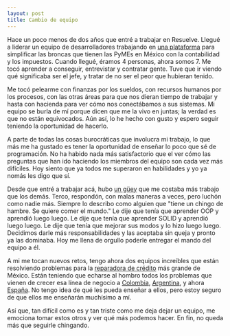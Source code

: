 ```yaml
---
layout: post
title: Cambio de equipo
---
```


Hace un poco menos de dos años que entré a trabajar en Resuelve. Llegué a
liderar un equipo de desarrolladores trabajando en [una plataforma][1] para
simplificar las broncas que tienen las PyMEs en México con la contabilidad y 
los impuestos. Cuando llegué, éramos 4 personas, ahora somos 7. Me tocó 
aprender a conseguir, entrevistar y contratar gente. Tuve que ir viendo qué 
significaba ser el jefe, y tratar de no ser el peor que hubieran tenido. 

Me tocó pelearme con finanzas por los sueldos, con recursos humanos por los
procesos, con las otras áreas para que nos dieran tiempo de trabajar y hasta 
con hacienda para ver cómo nos conectábamos a sus sistemas. Mi equipo se
burla de mí porque dicen que me la vivo en juntas; la verdad es que no están
equivocados. Aún así, lo he hecho con gusto y espero seguir teniendo la 
oportunidad de hacerlo.

A parte de todas las cosas burocráticas que involucra mi trabajo, lo que más me
ha gustado es tener la oportunidad de enseñar lo poco que sé de programación.
No ha habido nada más satisfactorio que el ver cómo las preguntas que han ido 
haciendo los miembros del equipo son cada vez más difíciles. Hoy siento que ya
todos me superaron en habilidades y yo ya nomás les digo que sí. 

Desde que entré a trabajar acá, hubo [un güey][2] que me costaba más trabajo 
que los demás. Terco, respondón, con malas maneras a veces, pero luchón como 
nadie más. Siempre lo describo como alguien que "tiene un chingo de hambre. Se
quiere comer el mundo." Le dije que tenía que aprender OOP y aprendió luego
luego. Le dije que tenía que aprender SOLID y aprendió luego luego. Le dije que
tenía que mejorar sus modos y lo hizo luego luego. Decidimos darle más
responsabilidades y las aceptaba sin queja y pronto ya las dominaba. Hoy me 
llena de orgullo poderle entregar el mando del equipo a él.

A mi me tocan nuevos retos, tengo ahora dos equipos increíbles que están 
resolviendo problemas para la [reparadora de crédito][3] más grande de México.
Están teniendo que echarse al hombro todos los problemas que vienen de crecer 
esa línea de negocio a [Colombia][4], [Argentina][5], y ahora [España][6]. No
tengo idea de qué les pueda enseñar a ellos, pero estoy seguro de que ellos me
enseñarán muchísimo a mí. 

Así que, tan difícil como es y tan triste como me deja dejar un equipo, me
emociona tomar estos otros y ver qué más podemos hacer. En fin, no queda más
que seguirle chingando.

[1]: https://enconta.com
[2]: https://twitter.com/abuzzany
[3]: https://resuelvetudeuda.com
[4]: https://resuelvetudeuda.com.co
[5]: https://resolvetudeuda.com.ar
[6]: https://resuelvetudeuda.es

